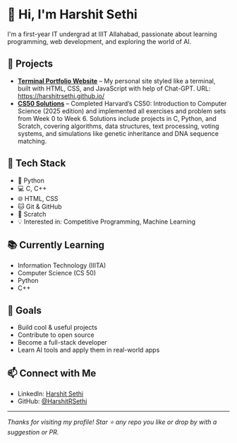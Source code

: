 # 👋 Hi, I'm Harshit Sethi

I'm a first-year IT undergrad at IIIT Allahabad, passionate about learning programming, web development, and exploring the world of AI.

## 🚀 Projects
- **[Terminal Portfolio Website](https://github.com/HarshitRSethi/HarshitRSethi.github.io)** – My personal site styled like a terminal, built with HTML, CSS, and JavaScript with help of Chat-GPT.
URL: https://harshitrsethi.github.io/
- **[CS50 Solutions](https://github.com/HarshitRSethi/CS50-2025-Solutions)** – Completed Harvard’s CS50: Introduction to Computer Science (2025 edition) and implemented all exercises and problem sets from Week 0 to Week 6. Solutions include projects in C, Python, and Scratch, covering algorithms, data structures, text processing, voting systems, and simulations like genetic inheritance and DNA sequence matching.


## 🔧 Tech Stack
- 🐍 Python
- 💻 C, C++
- 🌐 HTML, CSS
- 🐱 Git & GitHub
- 📝  Scratch
- 💡 Interested in: Competitive Programming, Machine Learning

## 📚 Currently Learning
- Information Technology (IIITA)
- Computer Science (CS 50)
- Python
- C++

## 🌱 Goals
- Build cool & useful projects
- Contribute to open source
- Become a full-stack developer
- Learn AI tools and apply them in real-world apps

## 📫 Connect with Me
- LinkedIn: [Harshit Sethi](https://www.linkedin.com/in/harshitrsethi/)
- GitHub: [@HarshitRSethi](https://github.com/HarshitRSethi)

---

_Thanks for visiting my profile! Star ⭐️ any repo you like or drop by with a suggestion or PR._
